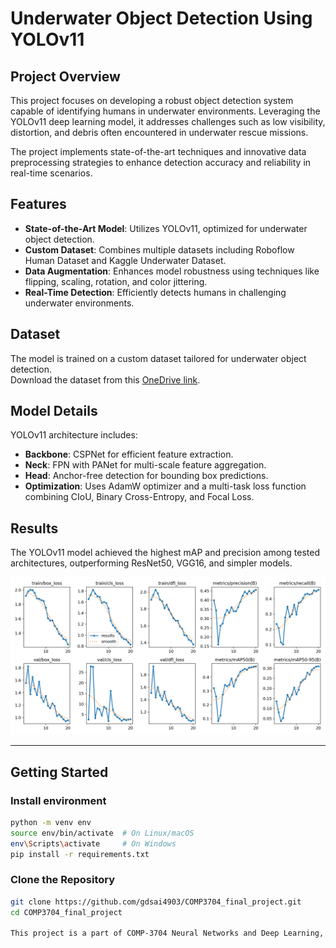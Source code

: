 # Underwater Object Detection Using YOLOv11  

## Project Overview  
This project focuses on developing a robust object detection system capable of identifying humans in underwater environments. Leveraging the YOLOv11 deep learning model, it addresses challenges such as low visibility, distortion, and debris often encountered in underwater rescue missions.  

The project implements state-of-the-art techniques and innovative data preprocessing strategies to enhance detection accuracy and reliability in real-time scenarios.  

## Features  
- **State-of-the-Art Model**: Utilizes YOLOv11, optimized for underwater object detection.  
- **Custom Dataset**: Combines multiple datasets including Roboflow Human Dataset and Kaggle Underwater Dataset.  
- **Data Augmentation**: Enhances model robustness using techniques like flipping, scaling, rotation, and color jittering.  
- **Real-Time Detection**: Efficiently detects humans in challenging underwater environments.  

## Dataset  
The model is trained on a custom dataset tailored for underwater object detection.  
Download the dataset from this [OneDrive link](https://rrcca-my.sharepoint.com/:f:/g/personal/gagandeepsingh8_rrc_ca/EpbLjJ5QsNBGgUtKOrq_ZrQBqFAolODAoneCCbyZBz64-Q?e=yGhjBq).  

## Model Details  
YOLOv11 architecture includes:  
- **Backbone**: CSPNet for efficient feature extraction.  
- **Neck**: FPN with PANet for multi-scale feature aggregation.  
- **Head**: Anchor-free detection for bounding box predictions.  
- **Optimization**: Uses AdamW optimizer and a multi-task loss function combining CIoU, Binary Cross-Entropy, and Focal Loss.  

## Results  

The YOLOv11 model achieved the highest mAP and precision among tested architectures, outperforming ResNet50, VGG16, and simpler models.  

![img](./resources/results.png)

---

## Getting Started  

### Install environment
```bash
python -m venv env  
source env/bin/activate  # On Linux/macOS  
env\Scripts\activate     # On Windows  
pip install -r requirements.txt
```

### Clone the Repository  
```bash  
git clone https://github.com/gdsai4903/COMP3704_final_project.git  
cd COMP3704_final_project

This project is a part of COMP-3704 Neural Networks and Deep Learning, Fall 2024 at Red River College Polytechnic.
